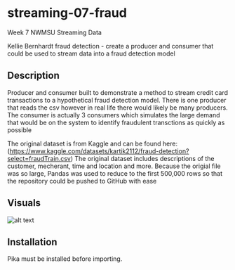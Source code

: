 # streaming-07-fraud
Week 7 NWMSU Streaming Data

Kellie Bernhardt
fraud detection - create a producer and consumer that could be used to stream data into a fraud detection model

## Description
Producer and consumer built to demonstrate a method to stream credit card transactions to a hypothetical fraud detection model. There is one producer that reads the csv however in real life there would likely be many producers. The consumer is actually 3 consumers which simulates the large demand that would be on the system to identify fraudulent transctions as quickly as possible

The original dataset is from Kaggle and can be found here:
(https://www.kaggle.com/datasets/kartik2112/fraud-detection?select=fraudTrain.csv)
The original dataset includes descriptions of the customer, mecherant, time and location and more. Because the origial file was so large, Pandas was used to reduce to the first 500,000 rows so that the repository could be pushed to GitHub with ease

## Visuals

![alt text](https://github.com/krh5284/streaming-07-fraud/blob/main/consumer_producer.png)

## Installation
Pika must be installed before importing. 